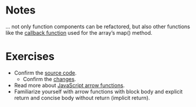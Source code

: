 # Notes

... not only function components can be refactored, but also other functions like the [callback function](https://www.robinwieruch.de/javascript-callback-function/) used for the array’s map() method.

# Exercises

- Confirm the [source code](https://codesandbox.io/s/github/the-road-to-learn-react/hacker-stories/tree/2021/React-Component-Definition).
  - Confirm the [changes](https://github.com/the-road-to-learn-react/hacker-stories/compare/2021/Meet-another-React-Component...2021/React-Component-Definition).
- Read more about [JavaScript arrow functions](https://developer.mozilla.org/en-US/docs/Web/JavaScript/Reference/Functions/Arrow_functions).
- Familiarize yourself with arrow functions with block body and explicit return and concise body without return (implicit return).
